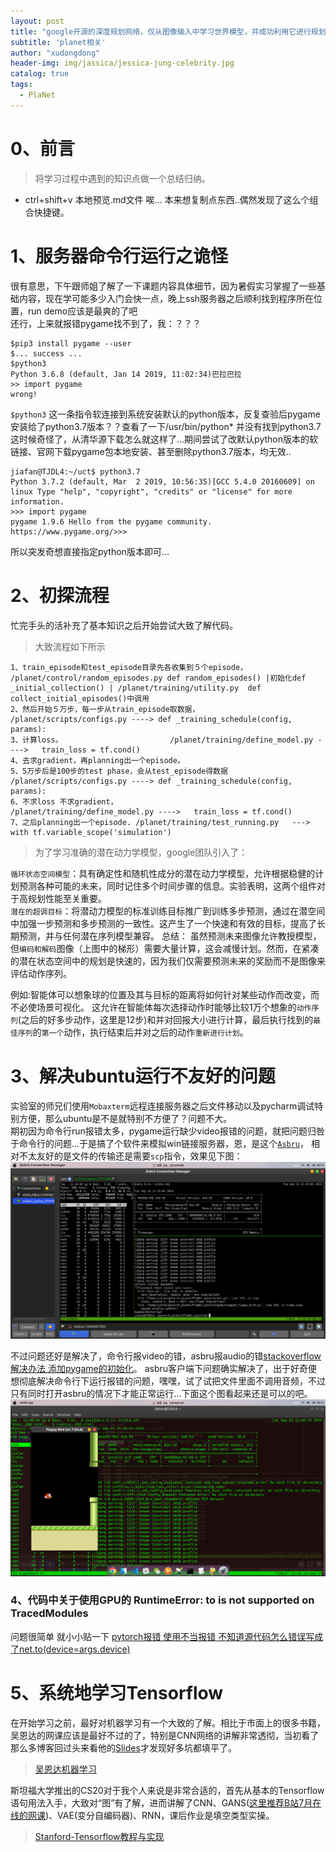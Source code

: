 ```yaml
---
layout: post
title: "google开源的深度规划网络，仅从图像输入中学习世界模型，并成功利用它进行规划。"
subtitle: 'planet相关'
author: "xudongdong"
header-img: img/jassica/jessica-jung-celebrity.jpg
catalog: true
tags:
  - PlaNet
---
```


# 0、前言
> 将学习过程中遇到的知识点做一个总结归纳。
- ctrl+shift+v 本地预览.md文件   唉... 本来想复制点东西..偶然发现了这么个组合快捷键。

# 1、服务器命令行运行之诡怪
很有意思，下午跟师姐了解了一下课题内容具体细节，因为暑假实习掌握了一些基础内容，现在学可能多少入门会快一点，晚上ssh服务器之后顺利找到程序所在位置，run demo应该是最爽的了吧<br>
还行，上来就报错pygame找不到了，我：？？？
```
$pip3 install pygame --user
$... success ...
$python3
Python 3.6.8 (default, Jan 14 2019, 11:02:34)巴拉巴拉
>> import pygame
wrong!
```
`$python3` 这一条指令软连接到系统安装默认的python版本，反复查验后pygame安装给了python3.7版本？？查看了一下/usr/bin/python* 并没有找到python3.7 这时候奇怪了，从清华源下载怎么就这样了...期间尝试了改默认python版本的软链接、官网下载pygame包本地安装、甚至删除python3.7版本，均无效..

```
jiafan@TJDL4:~/uct$ python3.7                                        Python 3.7.2 (default, Mar  2 2019, 10:56:35)[GCC 5.4.0 20160609] on linux Type "help", "copyright", "credits" or "license" for more information.    
>>> import pygame                                                    pygame 1.9.6 Hello from the pygame community. https://www.pygame.org/>>>                  
```
所以突发奇想直接指定python版本即可...  

# 2、初探流程
忙完手头的活补充了基本知识之后开始尝试大致了解代码。
> 大致流程如下所示
```
1、train_episode和test_episode目录先各收集到５个episode， /planet/control/random_episodes.py def random_episodes() |初始化def _initial_collection() | /planet/training/utility.py  def collect_initial_episodes()中调用
2、然后开始５万步，每一步从train_episode取数据，      	 /planet/scripts/configs.py ----> def _training_schedule(config, params):
3、计算loss。						 /planet/training/define_model.py ---->   train_loss = tf.cond()
4、去求gradient，再planning出一个episode。
5、5万步后是100步的test phase，会从test_episode得数据 	/planet/scripts/configs.py ----> def _training_schedule(config, params):
6、不求loss 不求gradient，                           	/planet/training/define_model.py ---->   train_loss = tf.cond()
7、之后planning出一个episode.	/planet/training/test_running.py   --->   with tf.variable_scope('simulation')
```

>为了学习准确的潜在动力学模型，google团队引入了：

`循环状态空间模型`：具有确定性和随机性成分的潜在动力学模型，允许根据稳健的计划预测各种可能的未来，同时记住多个时间步骤的信息。实验表明，这两个组件对于高规划性能至关重要。<br>
`潜在的超调目标`：将潜动力模型的标准训练目标推广到训练多步预测，通过在潜空间中加强一步预测和多步预测的一致性。这产生了一个快速和有效的目标，提高了长期预测，并与任何潜在序列模型兼容。
总结：
虽然预测未来图像允许教授模型，但`编码和解码`图像（上图中的梯形）需要大量计算，这会减慢计划。然而，在紧凑的潜在状态空间中的规划是快速的，因为我们仅需要预测未来的奖励而不是图像来评估动作序列。


例如:智能体可以想象球的位置及其与目标的距离将如何针对某些动作而改变，而不必使场景可视化。
这允许在智能体每次选择动作时能够比较1万个想象的`动作序列`(之后的好多步动作，这里是12步)和并对回报大小进行计算，最后执行找到的`最佳序列`的`第一个`动作，执行结束后并对之后的动作`重新进行计划`。

# 3、解决ubuntu运行不友好的问题
实验室的师兄们使用`Mobaxterm`远程连接服务器之后文件移动以及pycharm调试特别方便，那么ubuntu是不是就特别不方便了？问题不大。<br>
期初因为命令行run报错太多，pygame运行缺少video报错的问题，就把问题归咎于命令行的问题...于是搞了个软件来模拟win链接服务器，恩，是这个[`Asbru`](https://www.asbru-cm.net/)，  相对不太友好的是文件的传输还是需要`scp`指令，效果见下图：<br>
<img src="/img/190916post/asbru.png" >

不过问题还好是解决了，命令行报video的错，asbru报audio的错[stackoverflow解决办法 添加pygame的初始化](https://stackoverflow.com/questions/15933493/pygame-error-no-available-video-device/53623914)。
asbru客户端下问题确实解决了，出于好奇便想彻底解决命令行下运行报错的问题，嘿嘿，试了试把文件里面不调用音频，不过只有同时打开asbru的情况下才能正常运行...下面这个图看起来还是可以的吧。
<img src="/img/190916post/success.png" >

### 4、代码中关于使用GPU的 RuntimeError: to is not supported on TracedModules
问题很简单 就小小贴一下
[pytorch报错 使用不当报错 不知道源代码怎么错误写成了net.to(device=args.device)](https://discuss.pytorch.org/t/cannot-move-scriptmodule-to-gpu-with-to/35939)

# 5、系统地学习Tensorflow
在开始学习之前，最好对机器学习有一个大致的了解。相比于市面上的很多书籍，吴恩达的网课应该是最好不过的了，特别是CNN网络的讲解非常透彻，当初看了那么多博客回过头来看他的[Slides](https://docs.google.com/presentation/d/15E7NlyMkG8dAMa70i2OluprBDoz3UPyAk5ZpOiCkEqw/edit)才发现好多坑都填平了。
>[吴恩达机器学习](http://cs231n.github.io/)

斯坦福大学推出的CS20对于我个人来说是非常合适的，首先从基本的Tensorflow语句用法入手，大致对“图”有了解，进而讲解了CNN、GANS([这里推荐B站7月在线的网课](https://www.bilibili.com/video/av38768354/?spm_id_from=333.788.videocard.13))、VAE(变分自编码器)、RNN，课后作业是填空类型实操。
>[Stanford-Tensorflow教程与实现](http://web.stanford.edu/class/cs20si/syllabus.html)
